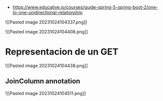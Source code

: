 * https://www.educative.io/courses/guide-spring-5-spring-boot-2/one-to-one-unidirectional-relationship

![[Pasted image 20231024104337.png]]


![[Pasted image 20231024104408.png]]


# Representacion de un GET

![[Pasted image 20231024104438.png]]

## JoinColumn annotation

![[Pasted image 20231024104511.png]]